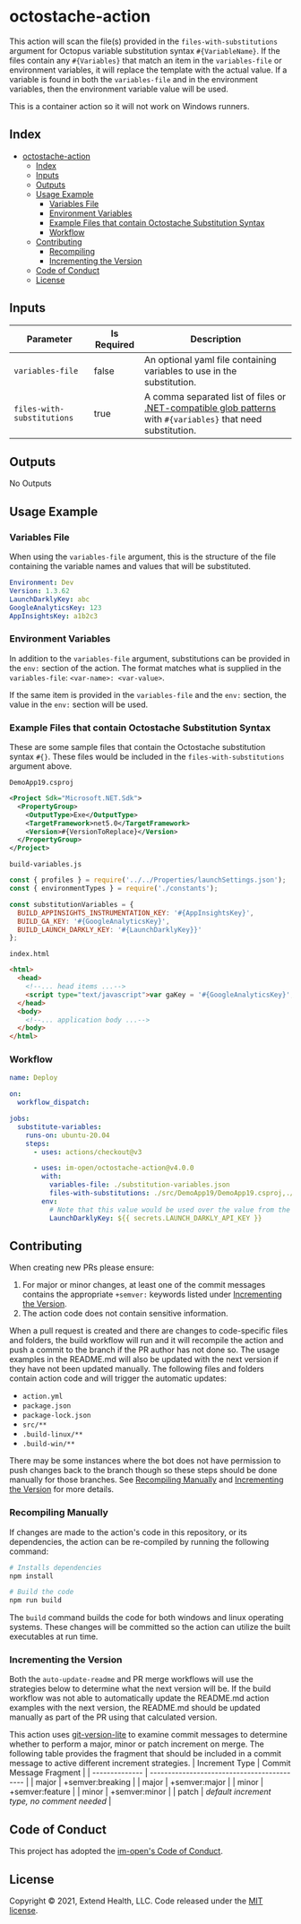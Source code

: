 # octostache-action

This action will scan the file(s) provided in the `files-with-substitutions` argument for Octopus variable substitution syntax `#{VariableName}`. If the files contain any `#{Variables}` that match an item in the `variables-file` or environment variables, it will replace the template with the actual value. If a variable is found in both the `variables-file` and in the environment variables, then the environment variable value will be used.

This is a container action so it will not work on Windows runners.

## Index

- [octostache-action](#octostache-action)
  - [Index](#index)
  - [Inputs](#inputs)
  - [Outputs](#outputs)
  - [Usage Example](#usage-example)
    - [Variables File](#variables-file)
    - [Environment Variables](#environment-variables)
    - [Example Files that contain Octostache Substitution Syntax](#example-files-that-contain-octostache-substitution-syntax)
    - [Workflow](#workflow)
  - [Contributing](#contributing)
    - [Recompiling](#recompiling-manually)
    - [Incrementing the Version](#incrementing-the-version)
  - [Code of Conduct](#code-of-conduct)
  - [License](#license)

## Inputs

| Parameter                  | Is Required | Description                                                                                                                                                                                                                                  |
| -------------------------- | ----------- | -------------------------------------------------------------------------------------------------------------------------------------------------------------------------------------------------------------------------------------------- |
| `variables-file`           | false       | An optional yaml file containing variables to use in the substitution.                                                                                                                                                                       |
| `files-with-substitutions` | true        | A comma separated list of files or [.NET-compatible glob patterns](https://docs.microsoft.com/en-us/dotnet/api/microsoft.extensions.filesystemglobbing.matcher?view=dotnet-plat-ext-6.0#remarks) with `#{variables}` that need substitution. |

## Outputs

No Outputs

## Usage Example

### Variables File

When using the `variables-file` argument, this is the structure of the file containing the variable names and values that will be substituted.

```yaml
Environment: Dev
Version: 1.3.62
LaunchDarklyKey: abc
GoogleAnalyticsKey: 123
AppInsightsKey: a1b2c3
```

### Environment Variables

In addition to the `variables-file` argument, substitutions can be provided in the `env:` section of the action. The format matches what is supplied in the `variables-file`: `<var-name>: <var-value>`.

If the same item is provided in the `variables-file` and the `env:` section, the value in the `env:` section will be used.

### Example Files that contain Octostache Substitution Syntax

These are some sample files that contain the Octostache substitution syntax `#{}`. These files would be included in the `files-with-substitutions` argument above.

`DemoApp19.csproj`

```xml
<Project Sdk="Microsoft.NET.Sdk">
  <PropertyGroup>
    <OutputType>Exe</OutputType>
    <TargetFramework>net5.0</TargetFramework>
    <Version>#{VersionToReplace}</Version>
  </PropertyGroup>
</Project>
```

`build-variables.js`

```js
const { profiles } = require('../../Properties/launchSettings.json');
const { environmentTypes } = require('./constants');

const substitutionVariables = {
  BUILD_APPINSIGHTS_INSTRUMENTATION_KEY: '#{AppInsightsKey}',
  BUILD_GA_KEY: '#{GoogleAnalyticsKey}',
  BUILD_LAUNCH_DARKLY_KEY: '#{LaunchDarklyKey}}'
};
```

`index.html`

```html
<html>
  <head>
    <!--... head items ...-->
    <script type="text/javascript">var gaKey = '#{GoogleAnalyticsKey}';</script>
  </head>
  <body>
    <!--... application body ...-->
  </body>
</html>
```

### Workflow

```yml
name: Deploy

on:
  workflow_dispatch:

jobs:
  substitute-variables:
    runs-on: ubuntu-20.04
    steps:
      - uses: actions/checkout@v3

      - uses: im-open/octostache-action@v4.0.0
        with:
          variables-file: ./substitution-variables.json
          files-with-substitutions: ./src/DemoApp19/DemoApp19.csproj,./src/DemoApp19/Bff/FrontEnd/scripts/build-variables.js,./src/**/*.html
        env:
          # Note that this value would be used over the value from the example variables file
          LaunchDarklyKey: ${{ secrets.LAUNCH_DARKLY_API_KEY }}
```

## Contributing

When creating new PRs please ensure:

1. For major or minor changes, at least one of the commit messages contains the appropriate `+semver:` keywords listed under [Incrementing the Version](#incrementing-the-version).
1. The action code does not contain sensitive information.

When a pull request is created and there are changes to code-specific files and folders, the build workflow will run and it will recompile the action and push a commit to the branch if the PR author has not done so. The usage examples in the README.md will also be updated with the next version if they have not been updated manually. The following files and folders contain action code and will trigger the automatic updates:

- `action.yml`
- `package.json`
- `package-lock.json`
- `src/**`
- `.build-linux/**`
- `.build-win/**`

There may be some instances where the bot does not have permission to push changes back to the branch though so these steps should be done manually for those branches. See [Recompiling Manually](#recompiling-manually) and [Incrementing the Version](#incrementing-the-version) for more details.

### Recompiling Manually

If changes are made to the action's code in this repository, or its dependencies, the action can be re-compiled by running the following command:

```sh
# Installs dependencies
npm install

# Build the code
npm run build
```

The `build` command builds the code for both windows and linux operating systems. These changes will be committed so the action can utilize the built executables at run time.

### Incrementing the Version

Both the `auto-update-readme` and PR merge workflows will use the strategies below to determine what the next version will be.  If the build workflow was not able to automatically update the README.md action examples with the next version, the README.md should be updated manually as part of the PR using that calculated version.

This action uses [git-version-lite] to examine commit messages to determine whether to perform a major, minor or patch increment on merge. The following table provides the fragment that should be included in a commit message to active different increment strategies.
| Increment Type | Commit Message Fragment |
| -------------- | ------------------------------------------- |
| major | +semver:breaking |
| major | +semver:major |
| minor | +semver:feature |
| minor | +semver:minor |
| patch | _default increment type, no comment needed_ |

## Code of Conduct

This project has adopted the [im-open's Code of Conduct](https://github.com/im-open/.github/blob/master/CODE_OF_CONDUCT.md).

## License

Copyright &copy; 2021, Extend Health, LLC. Code released under the [MIT license](LICENSE).

[git-version-lite]: https://github.com/im-open/git-version-lite
[authenticating to github packages - nuget]: https://docs.github.com/en/packages/working-with-a-github-packages-registry/working-with-the-nuget-registry#authenticating-to-github-packages
[dotnet nuget add source]: https://docs.microsoft.com/en-us/dotnet/core/tools/dotnet-nuget-add-source
[authenticating to github packages - npm]: https://docs.github.com/en/packages/working-with-a-github-packages-registry/working-with-the-npm-registry#authenticating-to-github-packages
[npm private packages in ci/cd workflow]: https://docs.npmjs.com/using-private-packages-in-a-ci-cd-workflow
